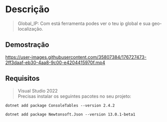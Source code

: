 # Descrição

> Global_IP: Com está ferramenta podes ver o teu ip global e sua geo-localização.

## Demostração

https://user-images.githubusercontent.com/35807384/176727473-2ff3daaf-eb30-4aa8-9c00-e4204415970f.mp4

## Requisitos
> Visual Studio 2022 <br />
> Precisas instalar os seguintes pacotes no seu projeto: <br />

```console 
dotnet add package ConsoleTables --version 2.4.2
```
```console
dotnet add package Newtonsoft.Json --version 13.0.1-beta1
```
